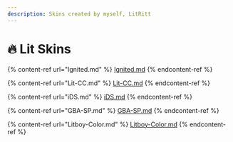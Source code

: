 ```yaml
---
description: Skins created by myself, LitRitt
---
```


# 🔥 Lit Skins

{% content-ref url="Ignited.md" %}
[Ignited.md](Ignited.md)
{% endcontent-ref %}

{% content-ref url="Lit-CC.md" %}
[Lit-CC.md](Lit-CC.md)
{% endcontent-ref %}

{% content-ref url="iDS.md" %}
[iDS.md](iDS.md)
{% endcontent-ref %}

{% content-ref url="GBA-SP.md" %}
[GBA-SP.md](GBA-SP.md)
{% endcontent-ref %}

{% content-ref url="Litboy-Color.md" %}
[Litboy-Color.md](Litboy-Color.md)
{% endcontent-ref %}
